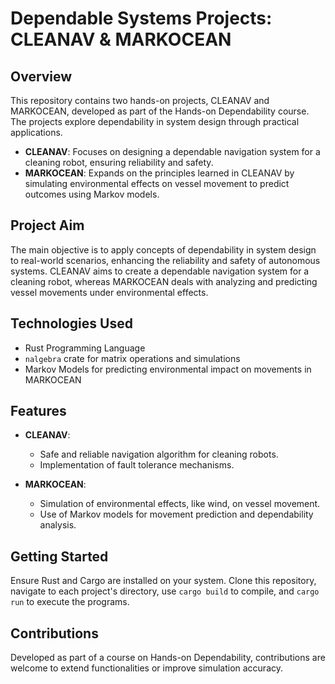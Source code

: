 # Dependable Systems Projects: CLEANAV & MARKOCEAN

## Overview

This repository contains two hands-on projects, CLEANAV and MARKOCEAN, developed as part of the Hands-on Dependability course. The projects explore dependability in system design through practical applications.

- **CLEANAV**: Focuses on designing a dependable navigation system for a cleaning robot, ensuring reliability and safety.
- **MARKOCEAN**: Expands on the principles learned in CLEANAV by simulating environmental effects on vessel movement to predict outcomes using Markov models.

## Project Aim

The main objective is to apply concepts of dependability in system design to real-world scenarios, enhancing the reliability and safety of autonomous systems. CLEANAV aims to create a dependable navigation system for a cleaning robot, whereas MARKOCEAN deals with analyzing and predicting vessel movements under environmental effects.

## Technologies Used

- Rust Programming Language
- `nalgebra` crate for matrix operations and simulations
- Markov Models for predicting environmental impact on movements in MARKOCEAN

## Features

- **CLEANAV**:
  - Safe and reliable navigation algorithm for cleaning robots.
  - Implementation of fault tolerance mechanisms.

- **MARKOCEAN**:
  - Simulation of environmental effects, like wind, on vessel movement.
  - Use of Markov models for movement prediction and dependability analysis.

## Getting Started

Ensure Rust and Cargo are installed on your system. Clone this repository, navigate to each project's directory, use `cargo build` to compile, and `cargo run` to execute the programs.

## Contributions

Developed as part of a course on Hands-on Dependability, contributions are welcome to extend functionalities or improve simulation accuracy.
